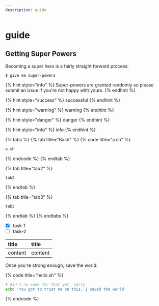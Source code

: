 ```yaml
---
description: guide
---
```


# guide

## Getting Super Powers

Becoming a super hero is a fairly straight forward process:

```
$ give me super-powers
```

{% hint style="info" %}
 Super-powers are granted randomly so please submit an issue if you're not happy with yours.
{% endhint %}

{% hint style="success" %}
successful
{% endhint %}

{% hint style="warning" %}
warning
{% endhint %}

{% hint style="danger" %}
danger
{% endhint %}

{% hint style="info" %}
info
{% endhint %}

{% tabs %}
{% tab title="Bash" %}
{% code title="a.sh" %}
```bash
a.sh
```
{% endcode %}
{% endtab %}

{% tab title="tab2" %}
```
tab2
```
{% endtab %}

{% tab title="tab3" %}
```
tab3
```
{% endtab %}
{% endtabs %}

* [x] task-1
* [ ] task-2

| title | title |
| :--- | :--- |
| content | content |

Once you're strong enough, save the world:

{% code title="hello.sh" %}
```bash
# Ain't no code for that yet, sorry
echo 'You got to trust me on this, I saved the world'
```
{% endcode %}



